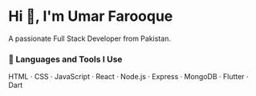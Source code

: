 # Hi 👋, I'm Umar Farooque
A passionate Full Stack Developer from Pakistan.

### 🚀 Languages and Tools I Use
HTML · CSS · JavaScript · React · Node.js · Express · MongoDB · Flutter · Dart
